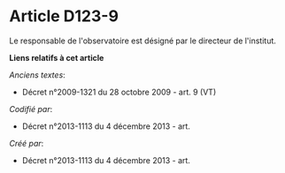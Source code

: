 # Article D123-9

Le responsable de l'observatoire est désigné par le directeur de l'institut.

**Liens relatifs à cet article**

_Anciens textes_:

  - Décret n°2009-1321 du 28 octobre 2009 - art. 9 (VT)

_Codifié par_:

  - Décret n°2013-1113 du 4 décembre 2013 - art.

_Créé par_:

  - Décret n°2013-1113 du 4 décembre 2013 - art.

